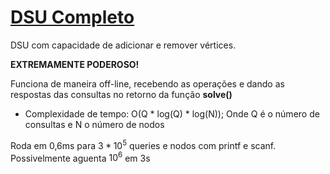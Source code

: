 # [DSU Completo](full_dsu.cpp)

DSU com capacidade de adicionar e remover vértices.  

**EXTREMAMENTE PODEROSO!**  

Funciona de maneira off-line, recebendo as operações e dando as respostas das consultas no retorno da função **solve()**

- Complexidade de tempo: O(Q * log(Q) * log(N)); Onde Q é o número de consultas e N o número de nodos

Roda em 0,6ms para $3 * 10^5$ queries e nodos com printf e scanf.  
Possivelmente aguenta $10^6$ em 3s